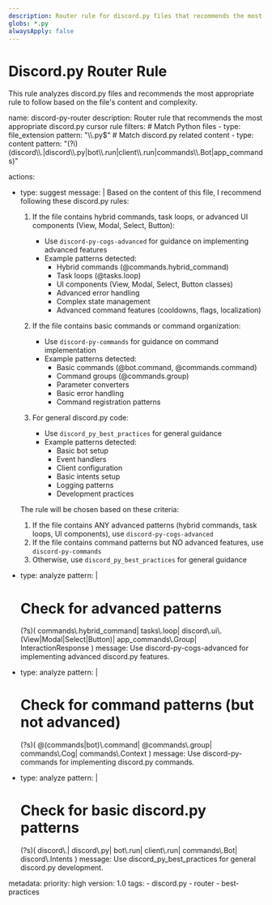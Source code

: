 ```yaml
---
description: Router rule for discord.py files that recommends the most appropriate rule to follow
globs: *.py
alwaysApply: false
---
```

# Discord.py Router Rule

This rule analyzes discord.py files and recommends the most appropriate rule to follow based on the file's content and complexity.

<rule>
name: discord-py-router
description: Router rule that recommends the most appropriate discord.py cursor rule
filters:
  # Match Python files
  - type: file_extension
    pattern: "\\.py$"
  # Match discord.py related content
  - type: content
    pattern: "(?i)(discord\\.|discord\\.py|bot\\.run|client\\.run|commands\\.Bot|app_commands)"

actions:
  - type: suggest
    message: |
      Based on the content of this file, I recommend following these discord.py rules:

      1. If the file contains hybrid commands, task loops, or advanced UI components (View, Modal, Select, Button):
         - Use `discord-py-cogs-advanced` for guidance on implementing advanced features
         - Example patterns detected:
           * Hybrid commands (@commands.hybrid_command)
           * Task loops (@tasks.loop)
           * UI components (View, Modal, Select, Button classes)
           * Advanced error handling
           * Complex state management
           * Advanced command features (cooldowns, flags, localization)

      2. If the file contains basic commands or command organization:
         - Use `discord-py-commands` for guidance on command implementation
         - Example patterns detected:
           * Basic commands (@bot.command, @commands.command)
           * Command groups (@commands.group)
           * Parameter converters
           * Basic error handling
           * Command registration patterns

      3. For general discord.py code:
         - Use `discord_py_best_practices` for general guidance
         - Example patterns detected:
           * Basic bot setup
           * Event handlers
           * Client configuration
           * Basic intents setup
           * Logging patterns
           * Development practices

      The rule will be chosen based on these criteria:
      1. If the file contains ANY advanced patterns (hybrid commands, task loops, UI components), use `discord-py-cogs-advanced`
      2. If the file contains command patterns but NO advanced features, use `discord-py-commands`
      3. Otherwise, use `discord_py_best_practices` for general guidance

  - type: analyze
    pattern: |
      # Check for advanced patterns
      (?s)(
        commands\\.hybrid_command|
        tasks\\.loop|
        discord\\.ui\\.(View|Modal|Select|Button)|
        app_commands\\.Group|
        InteractionResponse
      )
    message: Use discord-py-cogs-advanced for implementing advanced discord.py features.

  - type: analyze
    pattern: |
      # Check for command patterns (but not advanced)
      (?s)(
        @(commands|bot)\\.command|
        @commands\\.group|
        commands\\.Cog|
        commands\\.Context
      )
    message: Use discord-py-commands for implementing discord.py commands.

  - type: analyze
    pattern: |
      # Check for basic discord.py patterns
      (?s)(
        discord\\.|
        discord\\.py|
        bot\\.run|
        client\\.run|
        commands\\.Bot|
        discord\\.Intents
      )
    message: Use discord_py_best_practices for general discord.py development.

metadata:
  priority: high
  version: 1.0
  tags:
    - discord.py
    - router
    - best-practices
